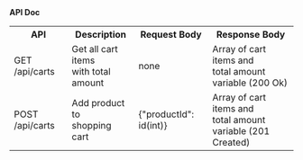 <!DOCTYPE html>
<html>
<head>
    <b>API Doc</b><br>
</head>
<body>
    <table>
        <tr>
            <th>API</th>
            <th>Description</th>
            <th>Request Body</th>
            <th>Response Body</th>
        </tr>
        <tr>
            <td>GET /api/carts</td>
            <td>Get all cart items <br> with total amount</td>
            <td>none</td>
            <td>Array of cart items and <br> total amount variable (200 Ok)</td>
        </tr>
        <tr>
            <td>POST /api/carts</td>
            <td>Add product to <br>shopping cart</td>
            <td>
                {"productId": id(int)}
            </td>
            <td>Array of cart items and <br>total amount variable (201 Created)</td>
        </tr>        
    </table>
</body>
